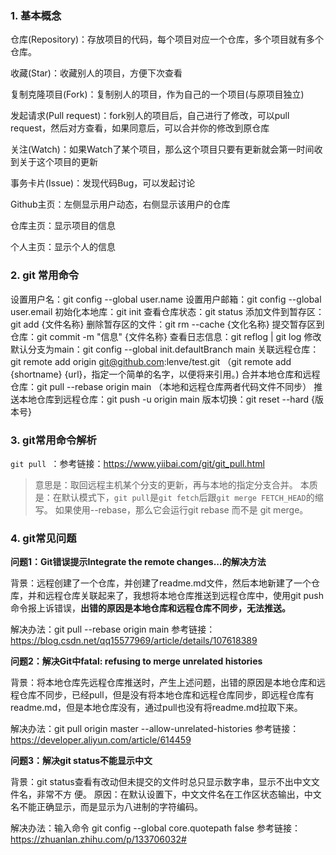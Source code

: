 ### 1. 基本概念

仓库(Repository)：存放项目的代码，每个项目对应一个仓库，多个项目就有多个仓库。

收藏(Star)：收藏别人的项目，方便下次查看

复制克隆项目(Fork)：复制别人的项目，作为自己的一个项目(与原项目独立)

发起请求(Pull request)：fork别人的项目后，自己进行了修改，可以pull request，然后对方查看，如果同意后，可以合并你的修改到原仓库

关注(Watch)：如果Watch了某个项目，那么这个项目只要有更新就会第一时间收到关于这个项目的更新

事务卡片(Issue)：发现代码Bug，可以发起讨论

Github主页：左侧显示用户动态，右侧显示该用户的仓库

仓库主页：显示项目的信息

个人主页：显示个人的信息

### 2. git 常用命令

设置用户名：git config --global user.name 
设置用户邮箱：git config --global user.email 
初始化本地库：git init
查看仓库状态：git status
添加文件到暂存区：git add {文件名称}
删除暂存区的文件：git rm --cache {文化名称}
提交暂存区到仓库：git commit -m "信息" {文件名称}
查看日志信息：git reflog | git log
修改默认分支为main：git config --global init.defaultBranch main
关联远程仓库：git remote add origin git@github.com:lenve/test.git  （git remote add {shortname} {url}，指定一个简单的名字，以便将来引用。)
合并本地仓库和远程仓库：git pull --rebase origin main （本地和远程仓库两者代码文件不同步）
推送本地仓库到远程仓库：git push -u origin main
版本切换：git reset --hard {版本号}

### 3. git常用命令解析

`git pull `：参考链接：https://www.yiibai.com/git/git_pull.html
> 意思是：取回远程主机某个分支的更新，再与本地的指定分支合并。
> 本质是：在默认模式下，`git pull`是`git fetch`后跟`git merge FETCH_HEAD`的缩写。
> 如果使用--rebase，那么它会运行git rebase 而不是 git merge。
   
   


### 4. git常见问题

**问题1：Git错误提示Integrate the remote changes...的解决方法**

背景：远程创建了一个仓库，并创建了readme.md文件，然后本地新建了一个仓库，并和远程仓库关联起来了，我想将本地仓库推送到远程仓库中，使用git push命令报上诉错误，**出错的原因是本地仓库和远程仓库不同步，无法推送。**

解决办法：git pull --rebase origin main
参考链接：https://blog.csdn.net/qq15577969/article/details/107618389

**问题2：解决Git中fatal: refusing to merge unrelated histories**

背景：将本地仓库先远程仓库推送时，产生上述问题，出错的原因是本地仓库和远程仓库不同步，已经pull，但是没有将本地仓库和远程仓库同步，即远程仓库有readme.md，但是本地仓库没有，通过pull也没有将readme.md拉取下来。

解决办法：git pull origin master --allow-unrelated-histories
参考链接：https://developer.aliyun.com/article/614459

**问题3：解决git status不能显示中文**

背景：git status查看有改动但未提交的文件时总只显示数字串，显示不出中文文件名，非常不方
便。
原因：在默认设置下，中文文件名在工作区状态输出，中文名不能正确显示，而是显示为八进制的字符编码。

解决办法：输入命令 git config --global core.quotepath false
参考链接：https://zhuanlan.zhihu.com/p/133706032#







